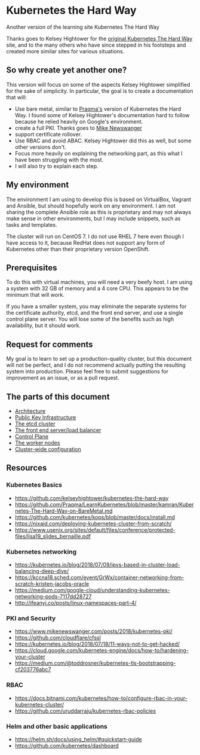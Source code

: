 # Kubernetes the Hard Way

Another version of the learning site Kubernetes The Hard Way

Thanks goes to Kelsey Hightower for the [original Kubernetes The Hard Way](https://github.com/kelseyhightower/kubernetes-the-hard-way) site,
and to the many others who have since stepped in his footsteps and created more
similar sites for various situations.

So why create yet another one?
---

This version will focus on some of the aspects Kelsey Hightower simplified for
the sake of simplicity. In particular, the goal is to create a documentation
that will:

- Use bare metal, similar to
[Praqma's](https://github.com/Praqma/LearnKubernetes/blob/master/kamran/Kubernetes-The-Hard-Way-on-BareMetal.md)
 version of Kubernetes the Hard Way. I found some of Kelsey Hightower's
documentation hard to follow because he relied heavily on Google's environment.
- create a full PKI. Thanks goes to [Mike Newswanger](https://www.mikenewswanger.com/posts/2018/kubernetes-pki/)
- support certificate rollover.
- Use RBAC and avoid ABAC. Kelsey Hightower did this as well, but some other
versions don't.
- Focus more heavily on explaining the networking part, as this what I have been
struggling with the most.
- I will also try to explain each step.

My environment
---
The environment I am using to develop this is based on VirtualBox, Vagrant and
Ansible, but should hopefully work on any environment. I am not sharing the
complete Ansible role as this is proprietary and may not always make sense in
other environments, but I may include snippets, such as tasks and templates.

The cluster will run on CentOS 7. I do not use RHEL 7 here even though I have
access to it, because RedHat does not support any form of Kubernetes other than
their proprietary version OpenShift.

Prerequisites
---

To do this with virtual machines, you will need a very beefy host. I am using a
system with 32 GB of memory and a 4 core CPU. This appears to be the minimum
that will work.

If you have a smaller system, you may eliminate the separate systems for the
certificate authority, etcd, and the front end server, and use a single control
plane server. You will lose some of the benefits such as high availability, but
it should work.

Request for comments
---------

My goal is to learn to set up a production-quality cluster, but this document
will not be perfect, and I do not recommend actually putting the resulting
system into production. Please feel free to submit suggestions for improvement
as an issue, or as a pull request.

The parts of this document
---

- [Architecture](./architecture.md)
- [Public Key Infrastructure](./pki.md)
- [The etcd cluster](./etcd.md)
- [The front end server/load balancer](./front.md)
- [Control Plane](./cp.md)
- [The worker nodes](./worker.md)
- [Cluster-wide configuration](./cluster.md)

Resources
---------

### Kubernetes Basics
- https://github.com/kelseyhightower/kubernetes-the-hard-way
- https://github.com/Praqma/LearnKubernetes/blob/master/kamran/Kubernetes-The-Hard-Way-on-BareMetal.md
- https://github.com/kubernetes/kops/blob/master/docs/install.md
- https://nixaid.com/deploying-kubernetes-cluster-from-scratch/
- https://www.usenix.org/sites/default/files/conference/protected-files/lisa19_slides_bernaille.pdf

### Kubernetes networking
- https://kubernetes.io/blog/2018/07/09/ipvs-based-in-cluster-load-balancing-deep-dive/
- https://kccna18.sched.com/event/GrWx/container-networking-from-scratch-kristen-jacobs-oracle
- https://medium.com/google-cloud/understanding-kubernetes-networking-pods-7117dd28727
- http://ifeanyi.co/posts/linux-namespaces-part-4/

### PKI and Security
- https://www.mikenewswanger.com/posts/2018/kubernetes-pki/
- https://github.com/cloudflare/cfssl
- https://kubernetes.io/blog/2018/07/18/11-ways-not-to-get-hacked/
- https://cloud.google.com/kubernetes-engine/docs/how-to/hardening-your-cluster
- https://medium.com/@toddrosner/kubernetes-tls-bootstrapping-cf203776abc7

### RBAC
- https://docs.bitnami.com/kubernetes/how-to/configure-rbac-in-your-kubernetes-cluster/
- https://github.com/uruddarraju/kubernetes-rbac-policies

### Helm and other basic applications
- https://helm.sh/docs/using_helm/#quickstart-guide
- https://github.com/kubernetes/dashboard

